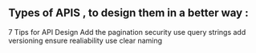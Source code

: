 ## Types of APIS , to design them in a better way : 
7 Tips for API Design 
Add the pagination 
security 
use query strings 
add versioning 
ensure realiability 
use clear naming 
